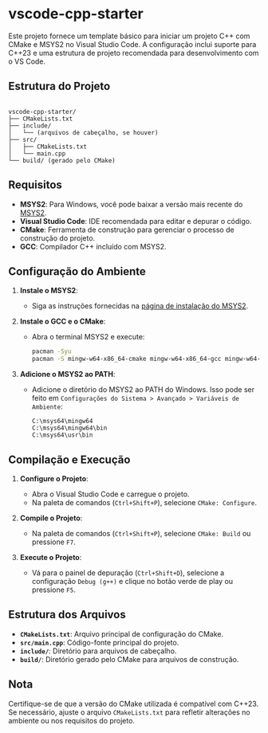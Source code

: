 # vscode-cpp-starter

Este projeto fornece um template básico para iniciar um projeto C++ com CMake e MSYS2 no Visual Studio Code. A configuração inclui suporte para C++23 e uma estrutura de projeto recomendada para desenvolvimento com o VS Code.

## Estrutura do Projeto

```

vscode-cpp-starter/
├── CMakeLists.txt
├── include/
│   └── (arquivos de cabeçalho, se houver)
├── src/
│   ├── CMakeLists.txt
│   └── main.cpp
└── build/ (gerado pelo CMake)

```

## Requisitos

- **MSYS2**: Para Windows, você pode baixar a versão mais recente do [MSYS2](https://github.com/msys2/msys2-installer/releases).
- **Visual Studio Code**: IDE recomendada para editar e depurar o código.
- **CMake**: Ferramenta de construção para gerenciar o processo de construção do projeto.
- **GCC**: Compilador C++ incluído com MSYS2.

## Configuração do Ambiente

1. **Instale o MSYS2**:
   - Siga as instruções fornecidas na [página de instalação do MSYS2](https://github.com/msys2/msys2-installer/releases).

2. **Instale o GCC e o CMake**:
   - Abra o terminal MSYS2 e execute:

     ```sh
     pacman -Syu
     pacman -S mingw-w64-x86_64-cmake mingw-w64-x86_64-gcc mingw-w64-x86_64-gdb
     ```

3. **Adicione o MSYS2 ao PATH**:
   - Adicione o diretório do MSYS2 ao PATH do Windows. Isso pode ser feito em `Configurações do Sistema > Avançado > Variáveis de Ambiente`:

     ```
     C:\msys64\mingw64
     C:\msys64\mingw64\bin
     C:\msys64\usr\bin
     ```

## Compilação e Execução

1. **Configure o Projeto**:
   - Abra o Visual Studio Code e carregue o projeto.
   - Na paleta de comandos (`Ctrl+Shift+P`), selecione `CMake: Configure`.

2. **Compile o Projeto**:
   - Na paleta de comandos (`Ctrl+Shift+P`), selecione `CMake: Build` ou pressione `F7`.

3. **Execute o Projeto**:
   - Vá para o painel de depuração (`Ctrl+Shift+D`), selecione a configuração `Debug (g++)` e clique no botão verde de play ou pressione `F5`.

## Estrutura dos Arquivos

- **`CMakeLists.txt`**: Arquivo principal de configuração do CMake.
- **`src/main.cpp`**: Código-fonte principal do projeto.
- **`include/`**: Diretório para arquivos de cabeçalho.
- **`build/`**: Diretório gerado pelo CMake para arquivos de construção.

## Nota

Certifique-se de que a versão do CMake utilizada é compatível com C++23. Se necessário, ajuste o arquivo `CMakeLists.txt` para refletir alterações no ambiente ou nos requisitos do projeto.
